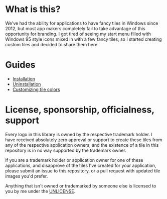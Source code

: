 # What is this?

We've had the ability for applications to have fancy tiles in Windows since 2012, but most app makers completely fail to take advantage of this opportunity for branding. I got tired of seeing my start menu filled with Windows 95 style icons mixed in with a few fancy tiles, so I started creating custom tiles and decided to share them here.

# Guides

- [Installation](https://github.com/jyarbro/win10tiles/wiki/Installation)
- [Uninstallation](https://github.com/jyarbro/win10tiles/wiki/Uninstallation)
- [Customizing tile colors](https://github.com/jyarbro/win10tiles/wiki/Customizing-Tile-Colors)

# License, sponsorship, officialness, support

Every logo in this library is owned by the respective trademark holder. I have received absolutely zero approval or support to create these tiles from any of the respective application owners, and the existence of a tile in this repository is in no way supported by the trademark owner.

If you are a trademark holder or application owner for one of these applications, and disapprove of the tiles I've created for your application, please submit an issue to this repository, or a pull request with updated tile images you'd prefer.

Anything that isn't owned or trademarked by someone else is licensed to you by me under the [UNLICENSE](UNLICENSE).